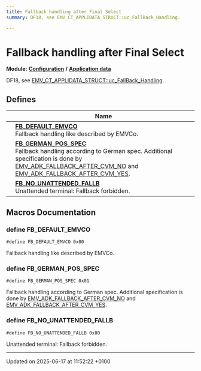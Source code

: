 ```yaml
---
title: Fallback handling after Final Select
summary: DF18, see EMV_CT_APPLIDATA_STRUCT::uc_FallBack_Handling. 

---
```


# Fallback handling after Final Select

**Module:** **[Configuration](group___a_d_k___c_o_n_f_i_g_u_r_a_t_i_o_n.md)** **/** **[Application data](group___d_e_f___c_o_n_f___a_p_p_l_i.md)**

DF18, see [EMV_CT_APPLIDATA_STRUCT::uc_FallBack_Handling](struct_e_m_v___c_t___a_p_p_l_i_d_a_t_a___s_t_r_u_c_t.md#variable-uc-fallback-handling). 

## Defines

|                | Name           |
| -------------- | -------------- |
|  | **[FB_DEFAULT_EMVCO](group___f_b___f_i_n_a_l___s_e_l.md#define-fb-default-emvco)** <br>Fallback handling like described by EMVCo.  |
|  | **[FB_GERMAN_POS_SPEC](group___f_b___f_i_n_a_l___s_e_l.md#define-fb-german-pos-spec)** <br>Fallback handling according to German spec. Additional specification is done by [EMV_ADK_FALLBACK_AFTER_CVM_NO]() and [EMV_ADK_FALLBACK_AFTER_CVM_YES]().  |
|  | **[FB_NO_UNATTENDED_FALLB](group___f_b___f_i_n_a_l___s_e_l.md#define-fb-no-unattended-fallb)** <br>Unattended terminal: Fallback forbidden.  |




## Macros Documentation

### define FB_DEFAULT_EMVCO

```
#define FB_DEFAULT_EMVCO 0x00
```

Fallback handling like described by EMVCo. 

### define FB_GERMAN_POS_SPEC

```
#define FB_GERMAN_POS_SPEC 0x01
```

Fallback handling according to German spec. Additional specification is done by [EMV_ADK_FALLBACK_AFTER_CVM_NO]() and [EMV_ADK_FALLBACK_AFTER_CVM_YES](). 

### define FB_NO_UNATTENDED_FALLB

```
#define FB_NO_UNATTENDED_FALLB 0x80
```

Unattended terminal: Fallback forbidden. 



-------------------------------

Updated on 2025-06-17 at 11:52:22 +0100